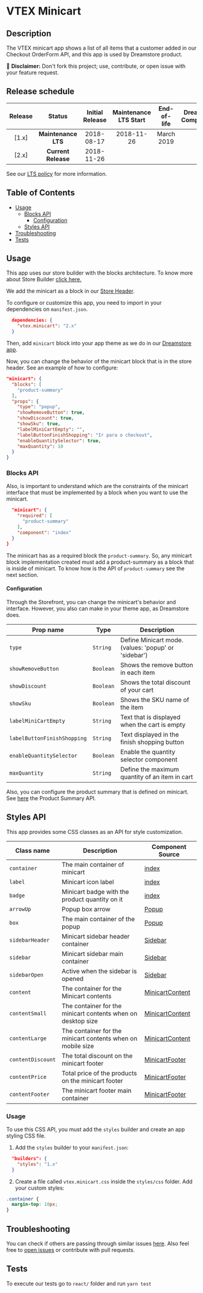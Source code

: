 VTEX Minicart
=====

## Description
The VTEX minicart app shows a list of all items that a customer added in our Checkout OrderForm API, and this app is used by Dreamstore product.

:loudspeaker: **Disclaimer:** Don't fork this project; use, contribute, or open issue with your feature request.

## Release schedule
| Release  | Status              | Initial Release | Maintenance LTS Start | End-of-life | Dreamstore Compatibility
| :--:     | :---:               |  :---:          | :---:                 | :---:       | :---: 
| [1.x]    | **Maintenance LTS** |  2018-08-17     | 2018-11-26            | March 2019  | 1.x
| [2.x]    | **Current Release** |  2018-11-26     |                       |             | 2.x

See our [LTS policy](https://github.com/vtex-apps/awesome-io#lts-policy) for more information.

## Table of Contents
- [Usage](#usage)
  - [Blocks API](#blocks-api)
    - [Configuration](#configuration)
  - [Styles API](#styles-api)
- [Troubleshooting](#troubleshooting)
- [Tests](#tests)

## Usage

This app uses our store builder with the blocks architecture. To know more about Store Builder [click here.](https://help.vtex.com/en/tutorial/understanding-storebuilder-and-stylesbuilder#structuring-and-configuring-our-store-with-object-object)

We add the minicart as a block in our [Store Header](https://github.com/vtex-apps/store-header/blob/master/store/interfaces.json).

To configure or customize this app, you need to import in your dependencies on `manifest.json`.

```json
  dependencies: {
    "vtex.minicart": "2.x"
  }
```

Then, add `minicart` block into your app theme as we do in our [Dreamstore app](https://github.com/vtex-apps/dreamstore/blob/master/store/blocks.json). 

Now, you can change the behavior of the minicart block that is in the store header. See an example of how to configure: 
```json
"minicart": {
  "blocks": [
    "product-summary"
  ],
  "props": {
    "type": "popup",
    "showRemoveButton": true,
    "showDiscount": true,
    "showSku": true,
    "labelMiniCartEmpty": "",
    "labelButtonFinishShopping": "Ir para o checkout",
    "enableQuantitySelector": true,
    "maxQuantity": 10
  }
}
```
### Blocks API

Also, is important to understand which are the constraints of the minicart interface that must be implemented by a block when you want to use the minicart.

```json
  "minicart": {
    "required": [
      "product-summary"
    ],
    "component": "index"
  }
}
```
The minicart has as a required block the `product-summary`. So, any minicart block implementation created must add a product-summary as a block that is inside of minicart. To know how is the API of `product-summary` see the next section.

#### Configuration 
Through the Storefront, you can change the minicart's behavior and interface. However, you also can make in your theme app, as Dreamstore does.

| Prop name                   | Type       | Description                                                        |
| --------------------------- | ---------- | ------------------------------------------------------------------ |
| `type`                      | `String`   | Define Minicart mode. (values: 'popup' or 'sidebar')               |
| `showRemoveButton`          | `Boolean`  | Shows the remove button in each item                               |
| `showDiscount`              | `Boolean`  | Shows the total discount of your cart                              |
| `showSku`                   | `Boolean`  | Shows the SKU name of the item                                     |
| `labelMiniCartEmpty`        | `String`   | Text that is displayed when the cart is empty                      |
| `labelButtonFinishShopping` | `String`   | Text displayed in the finish shopping button                       |
| `enableQuantitySelector`    | `Boolean`  | Enable the quantity selector component                             |
| `maxQuantity`               | `String`   | Define the maximum quantity of an item in cart                     |

Also, you can configure the product summary that is defined on minicart. See [here](https://github.com/vtex-apps/product-summary/blob/master/README.md#configuration) the Product Summary API. 

## Styles API

This app provides some CSS classes as an API for style customization.

Class name        | Description                    | Component Source
----------------- | ------------------------------ | ------------------------
`container`       | The main container of minicart | [index](/react/index.js)
`label`           | Minicart icon label | [index](/react/index.js)
`badge`           | Minicart badge with the product quantity on it | [index](/react/index.js)
`arrowUp`         | Popup box arrow | [Popup](/react/components/Popup.js)
`box`             | The main container of the popup | [Popup](/react/components/Popup.js)
`sidebarHeader`   | Minicart sidebar header container | [Sidebar](/react/components/Sidebar.js)
`sidebar`         | Minicart sidebar main container | [Sidebar](/react/components/Sidebar.js)
`sidebarOpen`     | Active when the sidebar is opened | [Sidebar](/react/components/Sidebar.js)
`content`         | The container for the Minicart contents | [MinicartContent](/react/components/MinicartContent.js)
`contentSmall`    | The container for the minicart contents when on desktop size | [MinicartContent](/react/components/MinicartContent.js)
`contentLarge`    | The container for the minicart contents when on mobile size | [MinicartContent](/react/components/MinicartContent.js)
`contentDiscount` | The total discount on the minicart footer | [MinicartFooter](/react/components/MinicartFooter.js)
`contentPrice`    | Total price of the products on the minicart footer | [MinicartFooter](/react/components/MinicartFooter.js)
`contentFooter`   | The minicart footer main container | [MinicartFooter](/react/components/MinicartFooter.js)

### Usage

To use this CSS API, you must add the `styles` builder and create an app styling CSS file.

1. Add the `styles` builder to your `manifest.json`:

```json
  "builders": {
    "styles": "1.x"
  }
```

2. Create a file called `vtex.minicart.css` inside the `styles/css` folder. Add your custom styles:

```css
.container {
  margin-top: 10px;
}
```

## Troubleshooting
You can check if others are passing through similar issues [here](https://github.com/vtex-apps/minicart/issues). Also feel free to [open issues](https://github.com/vtex-apps/minicart/issues/new) or contribute with pull requests.

## Tests
To execute our tests go to `react/` folder and run `yarn test` 
